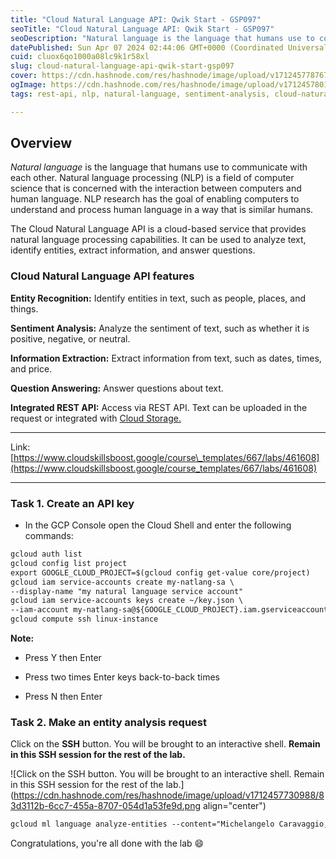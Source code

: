 ```yaml
---
title: "Cloud Natural Language API: Qwik Start - GSP097"
seoTitle: "Cloud Natural Language API: Qwik Start - GSP097"
seoDescription: "Natural language is the language that humans use to communicate with each other. Natural language processing (NLP) is a field of computer science that is co"
datePublished: Sun Apr 07 2024 02:44:06 GMT+0000 (Coordinated Universal Time)
cuid: cluox6qo1000a08lc9k1r58xl
slug: cloud-natural-language-api-qwik-start-gsp097
cover: https://cdn.hashnode.com/res/hashnode/image/upload/v1712457787670/099309f0-018f-4efa-bc9d-79ed618d20c0.png
ogImage: https://cdn.hashnode.com/res/hashnode/image/upload/v1712457801338/43556b8c-8ec2-41ca-93d9-ab1a1ca18e95.png
tags: rest-api, nlp, natural-language, sentiment-analysis, cloud-natural-language-api

---
```


## **Overview**

*Natural language* is the language that humans use to communicate with each other. Natural language processing (NLP) is a field of computer science that is concerned with the interaction between computers and human language. NLP research has the goal of enabling computers to understand and process human language in a way that is similar humans.

The Cloud Natural Language API is a cloud-based service that provides natural language processing capabilities. It can be used to analyze text, identify entities, extract information, and answer questions.

### Cloud Natural Language API features

**Entity Recognition:** Identify entities in text, such as people, places, and things.

**Sentiment Analysis:** Analyze the sentiment of text, such as whether it is positive, negative, or neutral.

**Information Extraction:** Extract information from text, such as dates, times, and price.

**Question Answering:** Answer questions about text.

**Integrated REST API:** Access via REST API. Text can be uploaded in the request or integrated with [Cloud Storage.](https://cloud.google.com/storage/)

---

Link: [https://www.cloudskillsboost.google/course\_templates/667/labs/461608](https://www.cloudskillsboost.google/course_templates/667/labs/461608)

---

### **Task 1. Create an API key**

* In the GCP Console open the Cloud Shell and enter the following commands:
    

```apache
gcloud auth list
gcloud config list project
export GOOGLE_CLOUD_PROJECT=$(gcloud config get-value core/project)
gcloud iam service-accounts create my-natlang-sa \
--display-name "my natural language service account"
gcloud iam service-accounts keys create ~/key.json \
--iam-account my-natlang-sa@${GOOGLE_CLOUD_PROJECT}.iam.gserviceaccount.com
gcloud compute ssh linux-instance
```

**Note:**

* Press Y then Enter
    
* Press two times Enter keys back-to-back times
    
* Press N then Enter
    

### **Task 2. Make an entity analysis request**

Click on the **SSH** button. You will be brought to an interactive shell. **Remain in this SSH session for the rest of the lab.**

![Click on the SSH button. You will be brought to an interactive shell. Remain in this SSH session for the rest of the lab.](https://cdn.hashnode.com/res/hashnode/image/upload/v1712457730988/83d3112b-6cc7-455a-8707-054d1a53fe9d.png align="center")

```apache
gcloud ml language analyze-entities --content="Michelangelo Caravaggio, Italian painter, is known for 'The Calling of Saint Matthew'." > result.json
```

Congratulations, you're all done with the lab 😄